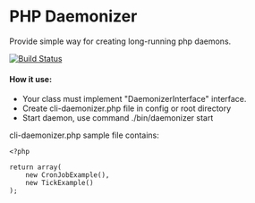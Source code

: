 # PHP Daemonizer #

Provide simple way for creating long-running php daemons.

[![Build Status](https://travis-ci.org/pilat/daemonizer.svg)](https://travis-ci.org/pilat/daemonizer)

#### How it use:
* Your class must implement "DaemonizerInterface" interface.
* Create cli-daemonizer.php file in config or root directory
* Start daemon, use command ./bin/daemonizer start

cli-daemonizer.php sample file contains:

```
<?php

return array(
    new CronJobExample(),
    new TickExample()
);
```
